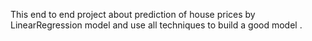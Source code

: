 This end to end project about prediction of house prices by LinearRegression model and use all techniques to build a good model .
